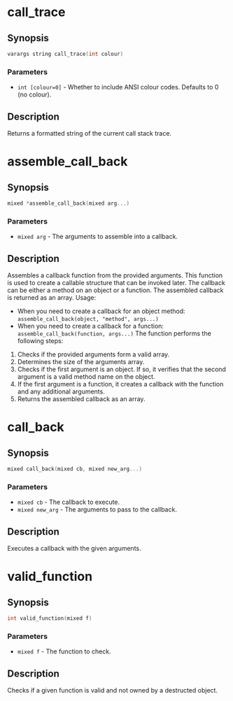 # call_trace

## Synopsis

```c
varargs string call_trace(int colour)
```

### Parameters

* `int [colour=0]` - Whether to include ANSI colour codes. Defaults to 0 (no colour).

## Description

Returns a formatted string of the current call stack trace.

# assemble_call_back

## Synopsis

```c
mixed *assemble_call_back(mixed arg...)
```

### Parameters

* `mixed arg` - The arguments to assemble into a callback.

## Description

Assembles a callback function from the provided arguments.
This function is used to create a callable structure that can be
invoked later. The callback can be either a method on an object or
a function. The assembled callback is returned as an array.
Usage:
- When you need to create a callback for an object method:
`assemble_call_back(object, "method", args...)`
- When you need to create a callback for a function:
`assemble_call_back(function, args...)`
The function performs the following steps:
1. Checks if the provided arguments form a valid array.
2. Determines the size of the arguments array.
3. Checks if the first argument is an object. If so, it verifies that
the second argument is a valid method name on the object.
4. If the first argument is a function, it creates a callback with the
function and any additional arguments.
5. Returns the assembled callback as an array.

# call_back

## Synopsis

```c
mixed call_back(mixed cb, mixed new_arg...)
```

### Parameters

* `mixed cb` - The callback to execute.
* `mixed new_arg` - The arguments to pass to the callback.

## Description

Executes a callback with the given arguments.

# valid_function

## Synopsis

```c
int valid_function(mixed f)
```

### Parameters

* `mixed f` - The function to check.

## Description

Checks if a given function is valid and not owned by a destructed
object.


